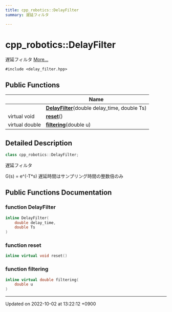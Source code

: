 ```yaml
---
title: cpp_robotics::DelayFilter
summary: 遅延フィルタ 

---
```


# cpp_robotics::DelayFilter



遅延フィルタ  [More...](#detailed-description)


`#include <delay_filter.hpp>`

## Public Functions

|                | Name           |
| -------------- | -------------- |
| | **[DelayFilter](/cpp_robotics/doxybook/Classes/classcpp__robotics_1_1DelayFilter/#function-delayfilter)**(double delay_time, double Ts) |
| virtual void | **[reset](/cpp_robotics/doxybook/Classes/classcpp__robotics_1_1DelayFilter/#function-reset)**() |
| virtual double | **[filtering](/cpp_robotics/doxybook/Classes/classcpp__robotics_1_1DelayFilter/#function-filtering)**(double u) |

## Detailed Description

```cpp
class cpp_robotics::DelayFilter;
```

遅延フィルタ 

G(s) = e^(-T*s) 遅延時間はサンプリング時間の整数倍のみ 

## Public Functions Documentation

### function DelayFilter

```cpp
inline DelayFilter(
    double delay_time,
    double Ts
)
```


### function reset

```cpp
inline virtual void reset()
```


### function filtering

```cpp
inline virtual double filtering(
    double u
)
```


-------------------------------

Updated on 2022-10-02 at 13:22:12 +0900